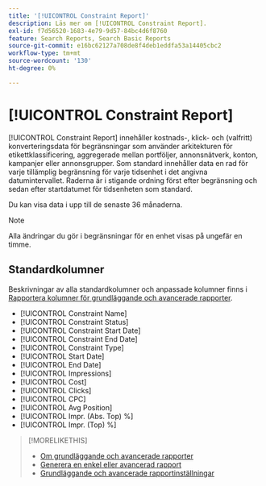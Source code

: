 ```yaml
---
title: '[!UICONTROL Constraint Report]'
description: Läs mer om [!UICONTROL Constraint Report].
exl-id: f7d56520-1683-4e79-9d57-84bc4d6f8760
feature: Search Reports, Search Basic Reports
source-git-commit: e16bc62127a708de8f4deb1eddfa53a14405cbc2
workflow-type: tm+mt
source-wordcount: '130'
ht-degree: 0%

---
```


# [!UICONTROL Constraint Report]

[!UICONTROL Constraint Report] innehåller kostnads-, klick- och (valfritt) konverteringsdata för begränsningar som använder arkitekturen för etikettklassificering, aggregerade mellan portföljer, annonsnätverk, konton, kampanjer eller annonsgrupper. Som standard innehåller data en rad för varje tillämplig begränsning för varje tidsenhet i det angivna datumintervallet. Raderna är i stigande ordning först efter begränsning och sedan efter startdatumet för tidsenheten som standard.

Du kan visa data i upp till de senaste 36 månaderna.

>[!NOTE]
>
>Alla ändringar du gör i begränsningar för en enhet visas på ungefär en timme.

## Standardkolumner

Beskrivningar av alla standardkolumner och anpassade kolumner finns i [Rapportera kolumner för grundläggande och avancerade rapporter](basic-advanced-report-columns.md).

* [!UICONTROL Constraint Name]
* [!UICONTROL Constraint Status]
* [!UICONTROL Constraint Start Date]
* [!UICONTROL Constraint End Date]
* [!UICONTROL Constraint Type]
* [!UICONTROL Start Date]
* [!UICONTROL End Date]
* [!UICONTROL Impressions]
* [!UICONTROL Cost]
* [!UICONTROL Clicks]
* [!UICONTROL CPC]
* [!UICONTROL Avg Position]
* [!UICONTROL Impr. (Abs. Top) %]
* [!UICONTROL Impr. (Top) %]

>[!MORELIKETHIS]
>
>* [Om grundläggande och avancerade rapporter](basic-advanced-report-about.md)
>* [Generera en enkel eller avancerad rapport](basic-advanced-report-generate.md)
>* [Grundläggande och avancerade rapportinställningar](basic-advanced-report-settings.md)

